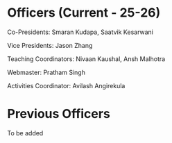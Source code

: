 # Officers (Current - 25-26)

Co-Presidents: Smaran Kudapa, Saatvik Kesarwani

Vice Presidents: Jason Zhang

Teaching Coordinators: Nivaan Kaushal, Ansh Malhotra

Webmaster: Pratham Singh

Activities Coordinator: Avilash Angirekula

# Previous Officers

To be added
